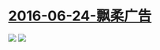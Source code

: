 # [2016-06-24-飘柔广告](http://www.bilibili.com/html/activity-Rejoice.html)
![](https://bilicover2016.github.io/Android/2016-06-24-飘柔广告.jpg)
![](https://bilicover2016.github.io/PC/2016-06-24.jpg)